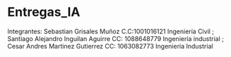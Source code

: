 # Entregas_IA
Integrantes: Sebastian Grisales Muñoz C.C:1001016121 Ingeniería Civil ;
Santiago Alejandro Inguilan Aguirre CC: 1088648779 Ingeniería industrial ;
Cesar Andres Martinez Gutierrez CC: 1063082773 Ingeniería Industrial
